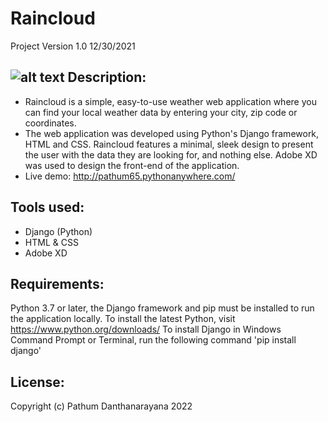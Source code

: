 # Raincloud
Project Version 1.0 12/30/2021

![alt text](https://i.imgur.com/3E9ctFv.jpg?raw=true)
Description:
--------------
- Raincloud is a simple, easy-to-use weather web application where you can find your local weather data by entering your city, zip code or coordinates.
- The web application was developed using Python's Django framework, HTML and CSS. Raincloud features a minimal, sleek design to present the user with the data they are looking for, and nothing else. Adobe XD was used to design the front-end of the application.
- Live demo: http://pathum65.pythonanywhere.com/

Tools used:
--------------
- Django (Python)
- HTML & CSS
- Adobe XD

Requirements:
---------
Python 3.7 or later, the Django framework and pip must be installed to run the application locally.
To install the latest Python, visit https://www.python.org/downloads/
To install Django in Windows Command Prompt or Terminal, run the following command 'pip install django'

License:
---------
Copyright (c) Pathum Danthanarayana 2022
